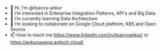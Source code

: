- 👋 Hi, I’m @itsavvy-ankur
- 👀 I’m interested in Enterprise Integration Patterns, API's and Big Data
- 🌱 I’m currently learning Data Architecture
- 💞️ I’m looking to collaborate on Google Cloud platform, K8S and Open Source
- 📫 How to reach me https://www.linkedin.com/in/itsavvyankur/ or https://ankursaxena.asitech.cloud/

<!---
itsavvy-ankur/itsavvy-ankur is a ✨ special ✨ repository because its `README.md` (this file) appears on your GitHub profile.
You can click the Preview link to take a look at your changes.
--->
